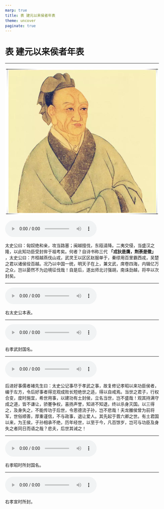 ```yaml
---
marp: true
title: 表 建元以来侯者年表
theme: uncover
paginate: true
---
```


# 表 建元以来侯者年表

---

![bg left](assets/images/simaqian.webp)

![](assets/audios/020/1.mp3)

太史公曰：匈奴绝和亲，攻当路塞；闽越擅伐，东瓯请降。二夷交侵，当盛汉之隆，以此知功臣受封侔于祖考矣。何者？自诗书称三代 __「戎狄是膺，荆荼是徵」__ ，太史公曰：齐桓越燕伐山戎，武灵王以区区赵服单于，秦缪用百里霸西戎，吴楚之君以诸侯役百越。况乃以中国一统，明天子在上，兼文武，席卷四海，内辑亿万之众，岂以晏然不为边境征伐哉！自是后，遂出师北讨强胡，南诛劲越，将卒以次封矣。

---

![](assets/audios/020/2.mp3)

右太史公本表。

---

![](assets/audios/020/3.mp3)

右孝武封国名。

---

![](assets/audios/020/4.mp3)

后进好事儒者褚先生曰：太史公记事尽于孝武之事，故复修记孝昭以来功臣侯者，编于左方，令后好事者得览观成败长短绝世之适，得以自戒焉。当世之君子，行权合变，度时施宜，希世用事，以建功有土封侯，立名当世，岂不盛哉！观其持满守成之道，皆不谦让，骄蹇争权，喜扬声誉，知进不知退，终以杀身灭国。以三得之，及身失之，不能传功于后世，令恩德流子孙，岂不悲哉！夫龙雒侯曾为前将军，世俗顺善，厚重谨信，不与政事，退让爱人。其先起于晋六卿之世。有土君国以来，为王侯，子孙相承不绝，历年经世，以至于今，凡百馀岁，岂可与功臣及身失之者同日而语之哉？悲夫，后世其诫之！

---

![](assets/audios/020/5.mp3)

右孝昭时所封国名。

---

![](assets/audios/020/6.mp3)

右孝宣时所封。